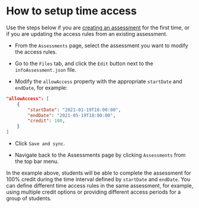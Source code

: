 # How to setup time access


Use the steps below if you are [creating an assessment](Instructor/HowTos/Assessments/createAssessment.md) for the first time, or if you are updating the access rules from an existing assessment.

* From the `Assessments` page, select the assessment you want to modify the access rules.

* Go to the `Files` tab, and click the `Edit` button next to the `infoAssessment.json` file.

* Modify the `allowAccess` property with the appropriate `startDate` and `endDate`, for example:

```json
"allowAccess": [
    {
        "startDate": "2021-01-19T16:00:00",
        "endDate": "2021-05-19T18:00:00",
        "credit": 100,
    }
]
```

* Click `Save and sync`.

* Navigate back to the Assessments page by clicking `Assessments` from the top bar menu.

In the example above, students will be able to complete the assessment for 100% credit during the time interval defined by `startDate` and `endDate`. You can define different time access rules in the same assessment, for example, using multiple credit options or providing different access periods for a group of students.
